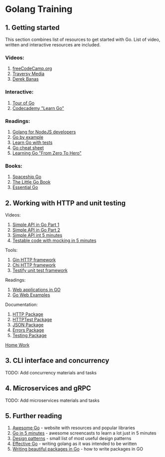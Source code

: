 # Golang Training

## 1. Getting started
This section combines list of resources to get started with Go. List of video, written and interactive resources are included.

### Videos:
1. [freeCodeCamp.org
](https://www.youtube.com/watch?v=YS4e4q9oBaU&ab_channel=freeCodeCamp.org)
2. [Traversy Media](https://www.youtube.com/watch?v=SqrbIlUwR0U&ab_channel=TraversyMedia)
3. [Derek Banas](https://www.youtube.com/watch?v=CF9S4QZuV30&ab_channel=DerekBanas)

### Interactive:
1. [Tour of Go](https://tour.golang.org/list)
2. [Codecademy "Learn Go"](https://www.codecademy.com/learn/learn-go)

### Readings:
1. [Golang for NodeJS developers](https://github.com/miguelmota/golang-for-nodejs-developers)
2. [Go by example](https://gobyexample.com/)
3. [Learn Go with tests](https://quii.gitbook.io/learn-go-with-tests/)
4. [Go cheat sheet](https://github.com/a8m/golang-cheat-sheet)
5. [Learning Go "From Zero To Hero"](https://milapneupane.com.np/2019/07/06/learning-golang-from-zero-to-hero/)

### Books:
1. [Spaceship Go](https://blasrodri.github.io/spaceship-go-gh-pages/cover.html)
2. [The Little Go Book](https://www.openmymind.net/The-Little-Go-Book/)
3. [Essential Go](https://essential-go.programming-books.io/)

## 2. Working with HTTP and unit testing

Videos:
1. [Simple API in Go Part 1](https://www.youtube.com/watch?v=W5b64DXeP0o&t=175s&ab_channel=TutorialEdge)
2. [Simple API in Go Part 2](https://www.youtube.com/watch?v=YMQUQ6XQgz8&ab_channel=TutorialEdge)
3. [Simple API int 5 minutes](https://www.goin5minutes.com/screencast/episode_1_building_restful_api_using_only_std_lib/)
4. [Testable code with mocking in 5 minutes](https://www.goin5minutes.com/screencast/episode_0_writing_testable_code_and_fast_unit_tests_using_mocking/)

Tools:
1. [Gin HTTP framework](https://github.com/gin-gonic/gin)
2. [Chi HTTP framework](https://github.com/go-chi/chi)
3. [Testify unit test framework](https://github.com/stretchr/testify)

Readings:
1. [Web applications in GO](https://golang.org/doc/articles/wiki/)
2. [Go Web Examples](https://gowebexamples.com/)

Documentation:
1. [HTTP Package](https://golang.org/pkg/net/http/)
2. [HTTPTest Package](https://golang.org/pkg/net/http/httptest/)
3. [JSON Package](https://golang.org/pkg/encoding/json/)
4. [Errors Package](https://golang.org/pkg/errors/)
5. [Testing Package](https://golang.org/pkg/testing/)

[Home Work](https://github.com/snfgo/go-training/tree/master/tasks/http)

## 3. CLI interface and concurrency
TODO: Add concurrency materials and tasks

## 4. Microservices and gRPC
TODO: Add microservices materials and tasks

## 5. Further reading
1. [Awesome Go](https://awesome-go.com/) - website with resources and popular libraries
2. [Go in 5 minutes](https://www.goin5minutes.com/screencasts/) - awesome screencasts to learn a lot just in 5 minutes
3. [Design patterns](https://github.com/shubhamzanwar/design-patterns) - small list of most useful design patterns
4. [Effective Go](https://golang.org/doc/effective_go.html) - writing golang as it was intended to be written
5. [Writing beautiful packages in Go](https://www.youtube.com/watch?v=cmkKxNN7cs4&ab_channel=CodingTech) - how to write packages in GO
